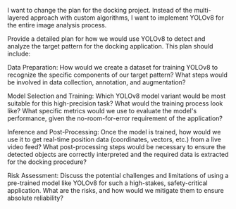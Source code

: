 I want to change the plan for the docking project. Instead of the multi-layered approach with custom algorithms, I want to implement YOLOv8 for the entire image analysis process.

Provide a detailed plan for how we would use YOLOv8 to detect and analyze the target pattern for the docking application. This plan should include:

Data Preparation: How would we create a dataset for training YOLOv8 to recognize the specific components of our target pattern? What steps would be involved in data collection, annotation, and augmentation?

Model Selection and Training: Which YOLOv8 model variant would be most suitable for this high-precision task? What would the training process look like? What specific metrics would we use to evaluate the model's performance, given the no-room-for-error requirement of the application?

Inference and Post-Processing: Once the model is trained, how would we use it to get real-time position data (coordinates, vectors, etc.) from a live video feed? What post-processing steps would be necessary to ensure the detected objects are correctly interpreted and the required data is extracted for the docking procedure?

Risk Assessment: Discuss the potential challenges and limitations of using a pre-trained model like YOLOv8 for such a high-stakes, safety-critical application. What are the risks, and how would we mitigate them to ensure absolute reliability?
